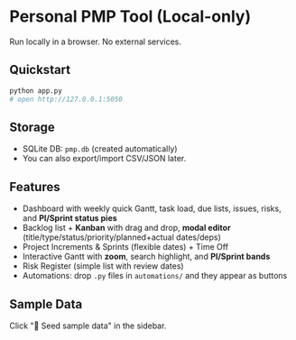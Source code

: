 # Personal PMP Tool (Local-only)

Run locally in a browser. No external services.

## Quickstart
```bash
python app.py
# open http://127.0.0.1:5050
```

## Storage
- SQLite DB: `pmp.db` (created automatically)
- You can also export/import CSV/JSON later.

## Features
- Dashboard with weekly quick Gantt, task load, due lists, issues, risks, and **PI/Sprint status pies**
- Backlog list + **Kanban** with drag and drop, **modal editor** (title/type/status/priority/planned+actual dates/deps)
- Project Increments & Sprints (flexible dates) + Time Off
- Interactive Gantt with **zoom**, search highlight, and **PI/Sprint bands**
- Risk Register (simple list with review dates)
- Automations: drop `.py` files in `automations/` and they appear as buttons

## Sample Data
Click "🌱 Seed sample data" in the sidebar.
